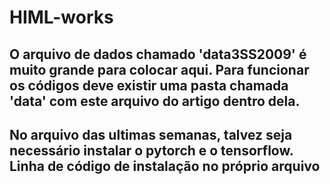 # HIML-works

## O arquivo de dados chamado 'data3SS2009' é muito grande para colocar aqui. Para funcionar os códigos deve existir uma pasta chamada 'data' com este arquivo do artigo dentro dela.
## No arquivo das ultimas semanas, talvez seja necessário instalar o pytorch e o tensorflow. Linha de código de instalação no próprio arquivo
